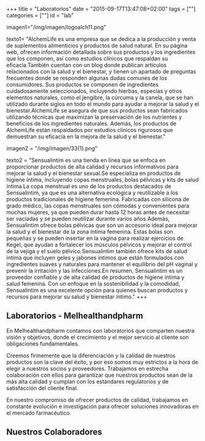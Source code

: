 +++
title = "Laboratorios"
date = "2015-09-17T13:47:08+02:00"
tags = [""]
categories = [""]
id = "lab"

imagen1="/img/imagen/logoalch11.png"

texto1= "AlchemLife es una empresa que se dedica a la producción y venta de suplementos alimenticios y productos de salud natural. En su página web, ofrecen información detallada sobre sus productos y los ingredientes que los componen, así como estudios clínicos que respaldan su eficacia.También cuentan con un blog donde publican artículos relacionados con la salud y el bienestar, y tienen un apartado de preguntas frecuentes donde se responden algunas dudas comunes de los consumidores. Sus productos se componen de ingredientes cuidadosamente seleccionados, incluyendo hierbas, especias y otros elementos naturales, como el jengibre, la cúrcuma y la canela, que se han utilizado durante siglos en todo el mundo para ayudar a mejorar la salud y el bienestar.AlchemLife se asegura de que sus productos sean fabricados utilizando técnicas que maximizan la preservación de los nutrientes y beneficios de los ingredientes naturales. Además, los productos de AlchemLife están respaldados por estudios clínicos rigurosos que demuestran su eficacia en la mejora de la salud y el bienestar."

imagen2 = "/img/imagen/33(1).png"

texto2 = "Sensualintim es una tienda en línea que se enfoca en proporcionar productos de alta calidad y recursos informativos para mejorar la salud y el bienestar sexual.Se especializa en productos de higiene íntima, incluyendo copas menstruales, bolas pélvicas y kits de salud íntima.La copa menstrual es uno de los productos destacados de Sensualintim, ya que es una alternativa ecológica y reutilizable a los productos tradicionales de higiene femenina. Fabricadas con silicona de grado médico, las copas menstruales son cómodas y convenientes para muchas mujeres, ya que pueden durar hasta 12 horas antes de necesitar ser vaciadas y se pueden reutilizar durante varios años.Además, Sensualintim ofrece bolas pélvicas que son un accesorio ideal para mejorar la salud y el bienestar de la zona íntima femenina. Estas bolas son pequeñas y se pueden insertar en la vagina para realizar ejercicios de Kegel, que ayudan a fortalecer los músculos pélvicos y mejorar el control de la vejiga y el suelo pélvico.Sensualintim también ofrece kits de salud íntima que incluyen geles y jabones íntimos que están formulados con ingredientes suaves y naturales para mantener el equilibrio del pH vaginal y prevenir la irritación y las infecciones.En resumen, Sensualintim es un proveedor confiable y de alta calidad de productos de higiene íntima y salud femenina. Con un enfoque en la sostenibilidad y la comodidad, Sensualintim es una excelente opción para quienes buscan productos y recursos para mejorar su salud y bienestar íntimo."
+++

## Laboratorios - Melhealthandpharm

En Melhealthandpharm contamos con laboratorios que comparten nuestra visión y objetivos, donde el crecimiento y el mejor servicio al cliente son obligaciones fundamentales.

Creemos firmemente que la diferenciación y la calidad de nuestros productos son la clave del éxito, y por eso somos muy estrictos a la hora de elegir a nuestros socios y proveedores. Trabajamos en estrecha colaboración con ellos para garantizar que nuestros productos sean de la más alta calidad y cumplan con los estándares regulatorios y de satisfacción del cliente final.

En nuestro compromiso de ofrecer productos de calidad, trabajamos en constante evolución e investigación para ofrecer soluciones innovadoras en el mercado farmacéutico.


## Nuestros Colaboradores






  
